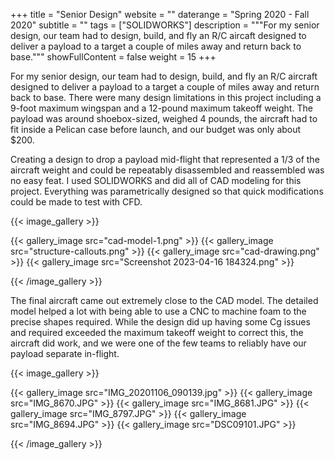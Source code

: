 +++
title = "Senior Design"
website = ""
daterange = "Spring 2020 - Fall 2020"
subtitle = ""
tags = ["SOLIDWORKS"]
description = """For my senior design, our team had to design, build, and fly
an R/C aircaft designed to deliver a payload to a target a couple of miles away
and return back to base."""
showFullContent = false
weight = 15
+++

For my senior design, our team had to design, build, and fly an R/C aircraft designed
to deliver a payload to a target a couple of miles away and return back to base.
There were many design limitations in this project including a 9-foot maximum wingspan
and a 12-pound maximum takeoff weight. The payload was around shoebox-sized, weighed
4 pounds, the aircraft had to fit inside a Pelican case before launch,
and our budget was only about $200.

Creating a design to drop a payload mid-flight that
represented a 1/3 of the aircraft weight and could be repeatably disassembled
and reassembled was no easy feat. I used SOLIDWORKS and did all of CAD modeling
for this project. Everything was parametrically designed so that quick modifications
could be made to test with CFD.

{{< image_gallery >}}

{{< gallery_image src="cad-model-1.png" >}}
{{< gallery_image src="structure-callouts.png" >}}
{{< gallery_image src="cad-drawing.png" >}}
{{< gallery_image src="Screenshot 2023-04-16 184324.png" >}}

{{< /image_gallery >}}

The final aircraft came out extremely close to the CAD model. The detailed model
helped a lot with being able to use a CNC to machine foam to the precise
shapes required. While the design did up having some Cg issues and required
exceeded the maximum takeoff weight to correct this, the aircraft did work, and we
were one of the few teams to reliably have our payload separate in-flight.

{{< image_gallery >}}

{{< gallery_image src="IMG_20201106_090139.jpg" >}}
{{< gallery_image src="IMG_8670.JPG" >}}
{{< gallery_image src="IMG_8681.JPG" >}}
{{< gallery_image src="IMG_8797.JPG" >}}
{{< gallery_image src="IMG_8694.JPG" >}}
{{< gallery_image src="DSC09101.JPG" >}}

{{< /image_gallery >}}
